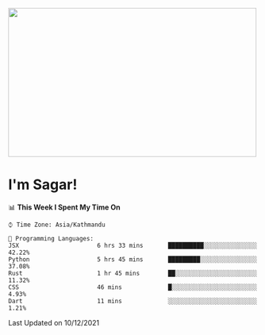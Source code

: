 
<img src="https://media.giphy.com/media/3ornk57KwDXf81rjWM/giphy.gif" width="500" height="300" frameBorder="0" class="giphy-embed" allowFullScreen></img>

#   I'm Sagar!

<!--START_SECTION:waka-->
📊 **This Week I Spent My Time On** 

```text
⌚︎ Time Zone: Asia/Kathmandu

💬 Programming Languages: 
JSX                      6 hrs 33 mins       ██████████░░░░░░░░░░░░░░░   42.22% 
Python                   5 hrs 45 mins       █████████░░░░░░░░░░░░░░░░   37.08% 
Rust                     1 hr 45 mins        ██░░░░░░░░░░░░░░░░░░░░░░░   11.32% 
CSS                      46 mins             █░░░░░░░░░░░░░░░░░░░░░░░░   4.93% 
Dart                     11 mins             ░░░░░░░░░░░░░░░░░░░░░░░░░   1.21%

```


 Last Updated on 10/12/2021
<!--END_SECTION:waka-->
